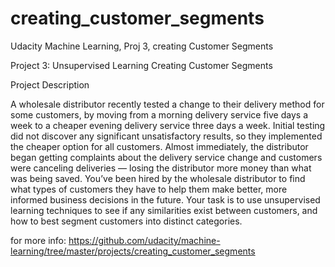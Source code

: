 # creating_customer_segments
Udacity Machine Learning, Proj 3, creating Customer Segments

Project 3: Unsupervised Learning
Creating Customer Segments

Project Description

A wholesale distributor recently tested a change to their delivery method for some customers, by moving from a morning delivery service five days a week to a cheaper evening delivery service three days a week. Initial testing did not discover any significant unsatisfactory results, so they implemented the cheaper option for all customers. Almost immediately, the distributor began getting complaints about the delivery service change and customers were canceling deliveries — losing the distributor more money than what was being saved. You’ve been hired by the wholesale distributor to find what types of customers they have to help them make better, more informed business decisions in the future. Your task is to use unsupervised learning techniques to see if any similarities exist between customers, and how to best segment customers into distinct categories.

for more info:
https://github.com/udacity/machine-learning/tree/master/projects/creating_customer_segments
